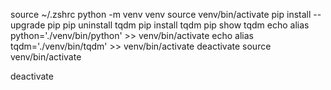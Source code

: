 source ~/.zshrc
python -m venv venv
source venv/bin/activate
pip install --upgrade pip
pip uninstall tqdm
pip install tqdm
pip show tqdm
echo alias python='./venv/bin/python' >> venv/bin/activate
echo alias tqdm='./venv/bin/tqdm' >> venv/bin/activate
deactivate
source venv/bin/activate

deactivate


